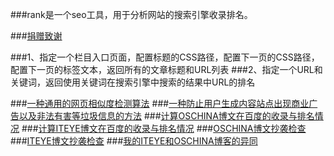 ###rank是一个seo工具，用于分析网站的搜索引擎收录排名。

###[捐赠致谢](https://github.com/ysc/QuestionAnsweringSystem/wiki/donation)

###1、指定一个栏目入口页面，配置标题的CSS路径，配置下一页的CSS路径，配置下一页的标签文本，返回所有的文章标题和URL列表
###2、指定一个URL和关键词，返回使用关键词在搜索引擎中搜索的结果中URL的排名

###[一种通用的网页相似度检测算法](http://my.oschina.net/apdplat/blog/398361)
###[一种防止用户生成内容站点出现商业广告以及非法有害等垃圾信息的方法](http://my.oschina.net/apdplat/blog/398338)
###[计算OSCHINA博文在百度的收录与排名情况](http://my.oschina.net/apdplat/blog/395810)
###[计算ITEYE博文在百度的收录与排名情况](http://my.oschina.net/apdplat/blog/395970)
###[OSCHINA博文抄袭检查](http://my.oschina.net/apdplat/blog/396414)
###[ITEYE博文抄袭检查](http://my.oschina.net/apdplat/blog/396411)
###[我的ITEYE和OSCHINA博客的异同](http://my.oschina.net/apdplat/blog/395494)